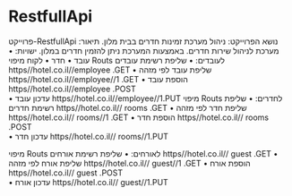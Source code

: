 # RestfullApi
פרוייקט-RestfullApi
נושא הפרוייקט: ניהול מערכת זמינות חדרים בבית מלון.
תיאור: מערכת לניהול שירות חדרים. באמצעות המערכת ניתן להזמין חדרים במלון.
ישויות:
•	עובד
•	חדר
•	לקוח
מיפוי Routs  לעובדים:
•	שליפת רשימת עובדים https//hotel.co.il//employee      .GET 
•	שליפת עובד לפי מזהה https//hotel.co.il//employee//1  .GET
•	הוספת עובד   https//hotel.co.il//employee .POST   
•	עדכון עובד https//hotel.co.il//employee//1.PUT
מיפוי Routs  לחדרים:
•	שליפת רשימת חדרים https//hotel.co.il// rooms .GET 
•	שליפת חדר לפי מזהה https//hotel.co.il// rooms//1  .GET
•	הוספת חדר   https//hotel.co.il// rooms .POST   
•	עדכון חדר https//hotel.co.il// rooms//1.PUT

מיפוי Routs  לאורחים:
•	שליפת רשימת אורחים https//hotel.co.il// guest .GET 
•	שליפת אורח לפי מזהה https//hotel.co.il// guest//1  .GET
•	הוספת אורח   https//hotel.co.il// guest .POST   
•	עדכון אורח https//hotel.co.il// guest//1.PUT
